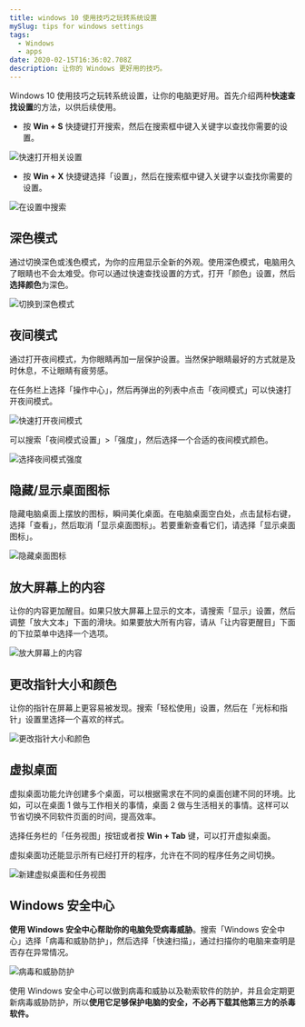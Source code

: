 ```yaml
---
title: windows 10 使用技巧之玩转系统设置
mySlug: tips for windows settings
tags:
  - Windows
  - apps
date: 2020-02-15T16:36:02.708Z
description: 让你的 Windows 更好用的技巧。
---
```

Windows 10 使用技巧之玩转系统设置，让你的电脑更好用。首先介绍两种**快速查找设置**的方法，以供后续使用。

- 按 **Win + S** 快捷键打开搜索，然后在搜索框中键入关键字以查找你需要的设置。

![快速打开相关设置](https://i.loli.net/2020/02/15/lLxjBMSbRZe4Y8s.gif)

- 按 **Win + X** 快捷键选择「设置」，然后在搜索框中键入关键字以查找你需要的设置。

![在设置中搜索](https://i.loli.net/2020/02/15/6NrIDolmjuexAiw.png)

## 深色模式
通过切换深色或浅色模式，为你的应用显示全新的外观。使用深色模式，电脑用久了眼睛也不会太难受。你可以通过快速查找设置的方式，打开「颜色」设置，然后**选择颜色**为深色。

![切换到深色模式](https://i.loli.net/2020/02/15/Ko4qWV2xAX9jCi5.gif)

## 夜间模式
通过打开夜间模式，为你眼睛再加一层保护设置。当然保护眼睛最好的方式就是及时休息，不让眼睛有疲劳感。

在任务栏上选择「操作中心」，然后再弹出的列表中点击「夜间模式」可以快速打开夜间模式。

![快速打开夜间模式](https://i.loli.net/2020/02/15/CfmRlWLBrhbk429.png)

可以搜索「夜间模式设置」>「强度」，然后选择一个合适的夜间模式颜色。

![选择夜间模式强度](https://i.loli.net/2020/02/15/cfWRjm4YZ3MVhNE.gif)

## 隐藏/显示桌面图标
隐藏电脑桌面上摆放的图标，瞬间美化桌面。在电脑桌面空白处，点击鼠标右键，选择「查看」，然后取消「显示桌面图标」。若要重新查看它们，请选择「显示桌面图标」。

![隐藏桌面图标](https://i.loli.net/2020/02/15/Naj8GW2t6J1cle7.gif)

## 放大屏幕上的内容
让你的内容更加醒目。如果只放大屏幕上显示的文本，请搜索「显示」设置，然后调整「放大文本」下面的滑块。如果要放大所有内容，请从「让内容更醒目」下面的下拉菜单中选择一个选项。

![放大屏幕上的内容](https://i.loli.net/2020/02/15/OwLQkfdbzVpGyAD.png)

## 更改指针大小和颜色
让你的指针在屏幕上更容易被发现。搜索「轻松使用」设置，然后在「光标和指针」设置里选择一个喜欢的样式。

![更改指针大小和颜色](https://i.loli.net/2020/02/15/Kw1RIHnC8jPhWBO.png)

## 虚拟桌面
虚拟桌面功能允许创建多个桌面，可以根据需求在不同的桌面创建不同的环境。比如，可以在桌面 1 做与工作相关的事情，桌面 2 做与生活相关的事情。这样可以节省切换不同软件页面的时间，提高效率。

选择任务栏的「任务视图」按钮或者按 **Win + Tab** 键，可以打开虚拟桌面。

虚拟桌面功还能显示所有已经打开的程序，允许在不同的程序任务之间切换。

![新建虚拟桌面和任务视图](https://i.loli.net/2020/02/15/cpOfT8uwFDmaiPG.png)

## Windows 安全中心
**使用 Windows 安全中心帮助你的电脑免受病毒威胁**。搜索「Windows 安全中心」选择「病毒和威胁防护」，然后选择「快速扫描」，通过扫描你的电脑来查明是否存在异常情况。

![病毒和威胁防护](https://i.loli.net/2020/02/15/np8d9Uy7QO2vK6X.png)

使用 Windows 安全中心可以做到病毒和威胁以及勒索软件的防护，并且会定期更新病毒威胁防护，所以**使用它足够保护电脑的安全，不必再下载其他第三方的杀毒软件。**
